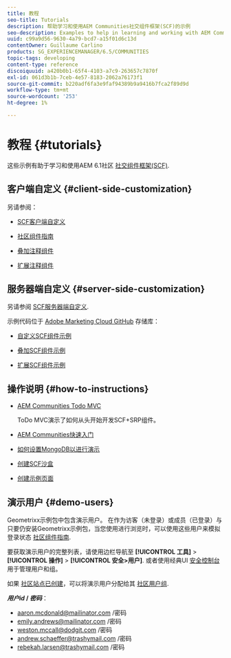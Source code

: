 ```yaml
---
title: 教程
seo-title: Tutorials
description: 帮助学习和使用AEM Communities社交组件框架(SCF)的示例
seo-description: Examples to help in learning and working with AEM Communities social component framework (SCF)
uuid: c99a9d56-9630-4a79-bcd7-a15f01d6c13d
contentOwner: Guillaume Carlino
products: SG_EXPERIENCEMANAGER/6.5/COMMUNITIES
topic-tags: developing
content-type: reference
discoiquuid: a420b0b1-65f4-4103-a7c9-263657c7870f
exl-id: 061d3b1b-7ceb-4e57-8183-2062a76173f1
source-git-commit: b220adf6fa3e9faf94389b9a9416b7fca2f89d9d
workflow-type: tm+mt
source-wordcount: '253'
ht-degree: 1%

---
```


# 教程 {#tutorials}

这些示例有助于学习和使用AEM 6.1社区 [社交组件框架(SCF)](scf.md).

## 客户端自定义 {#client-side-customization}

另请参阅：

* [SCF客户端自定义](client-customize.md)

* [社区组件指南](components-guide.md)

* [叠加注释组件](overlay-comments.md)

* [扩展注释组件](extend-comments.md)

## 服务器端自定义 {#server-side-customization}

另请参阅 [SCF服务器端自定义](server-customize.md).

示例代码位于 [Adobe Marketing Cloud GitHub](https://github.com/Adobe-Marketing-Cloud) 存储库：

* [自定义SCF组件示例](https://github.com/Adobe-Marketing-Cloud/aem-scf-sample-components-customize)

* [叠加SCF组件示例](https://github.com/Adobe-Marketing-Cloud/aem-scf-sample-components-overlay)

* [扩展SCF组件示例](https://github.com/Adobe-Marketing-Cloud/aem-scf-sample-components-extension)

## 操作说明 {#how-to-instructions}

* [AEM Communities Todo MVC](https://github.com/Adobe-Marketing-Cloud/aem-communities-todomvc-sample)

   ToDo MVC演示了如何从头开始开发SCF+SRP组件。

* [AEM Communities快速入门](getting-started.md)

* [如何设置MongoDB以进行演示](demo-mongo.md)

* [创建SCF沙盒](an-scf-sandbox.md)

* [创建示例页面](create-sample-page.md)

## 演示用户 {#demo-users}

Geometrixx示例包中包含演示用户。 在作为访客（未登录）或成员（已登录）与只要仍安装Geometrixx示例包，当您使用进行浏览时，可以使用这些用户来模拟登录状态 [社区组件指南](components-guide.md).

要获取演示用户的完整列表，请使用边栏导航至 **[!UICONTROL 工具]** > **[!UICONTROL 操作]** > **[!UICONTROL 安全>用户]**. 或者使用经典UI [安全控制台](http://localhost:4502/useradmin) 用于管理用户和组。

如果 [社区站点已创建](getting-started.md)，可以将演示用户分配给其 [社区用户组](users.md).

***用户id* / *密码***：

* aaron.mcdonald@mailinator.com /密码
* emily.andrews@mailinator.com /密码
* weston.mccall@dodgit.com /密码
* andrew.schaeffer@trashymail.com /密码
* rebekah.larsen@trashymail.com /密码
